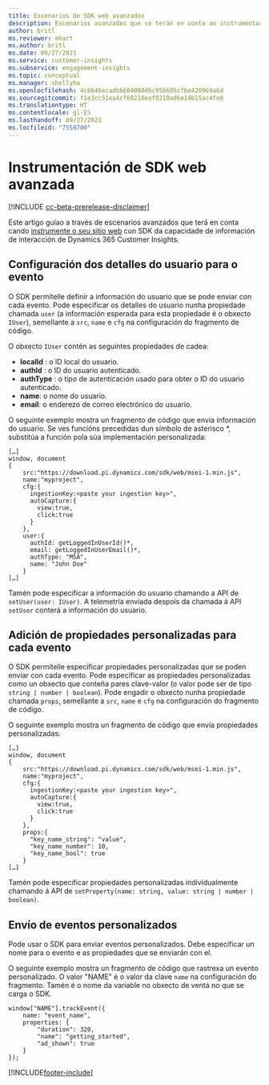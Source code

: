```yaml
---
title: Escenarios de SDK web avanzados
description: Escenarios avanzados que se terán en conta ao instrumentar o seu sitio web cun SDK.
author: britl
ms.reviewer: mhart
ms.author: britl
ms.date: 09/27/2021
ms.service: customer-insights
ms.subservice: engagement-insights
ms.topic: conceptual
ms.manager: shellyha
ms.openlocfilehash: 4c6646ecadbb604000d6c95b685cf6e420969a6d
ms.sourcegitcommit: f1e3cc51ea4cf68210eaf0210ad6e14b15ac4fe8
ms.translationtype: HT
ms.contentlocale: gl-ES
ms.lasthandoff: 09/27/2021
ms.locfileid: "7558700"
---
```

# <a name="advanced-web-sdk-instrumentation"></a>Instrumentación de SDK web avanzada

[!INCLUDE [cc-beta-prerelease-disclaimer](includes/cc-beta-prerelease-disclaimer.md)]

Este artigo guíao a través de escenarios avanzados que terá en conta cando [instrumente o seu sitio web](instrument-website.md) cun SDK da capacidade de información de interacción de Dynamics 365 Customer Insights.

## <a name="setting-user-details-for-your-event"></a>Configuración dos detalles do usuario para o evento

O SDK permítelle definir a información do usuario que se pode enviar con cada evento. Pode especificar os detalles do usuario nunha propiedade chamada `user` (a información esperada para esta propiedade é o obxecto `IUser`), semellante a `src`, `name` e `cfg` na configuración do fragmento de código.

O obxecto `IUser` contén as seguintes propiedades de cadea:

- **localId** : o ID local do usuario.
- **authId** : o ID do usuario autenticado.
- **authType** : o tipo de autenticación usado para obter o ID do usuario autenticado.
- **name**: o nome do usuario.
- **email**: o enderezo de correo electrónico do usuario.

O seguinte exemplo mostra un fragmento de código que envía información do usuario. Se ves funcións precedidas dun símbolo de asterisco *, substitúa a función pola súa implementación personalizada:

```
[…]
window, document
{
    src:"https://download.pi.dynamics.com/sdk/web/msei-1.min.js",
    name:"myproject",
    cfg:{
      ingestionKey:<paste your ingestion key>",
      autoCapture:{
        view:true,
        click:true
      }
    },
    user:{
      authId: getLoggedInUserId()*,
      email: getLoggedInUserEmail()*,
      authType: "MSA",
      name: "John Doe"
    }
[…]
```

Tamén pode especificar a información do usuario chamando a API de `setUser(user: IUser)`. A telemetría enviada despois da chamada á API `setUser` conterá a información do usuario.

## <a name="adding-custom-properties-for-each-event"></a>Adición de propiedades personalizadas para cada evento

O SDK permítelle especificar propiedades personalizadas que se poden enviar con cada evento. Pode especificar as propiedades personalizadas como un obxecto que conteña pares clave-valor (o valor pode ser de tipo `string | number | boolean`). Pode engadir o obxecto nunha propiedade chamada `props`, semellante a `src`, `name` e `cfg` na configuración do fragmento de código.

O seguinte exemplo mostra un fragmento de código que envía propiedades personalizadas:

```
[…]
window, document
{
    src:"https://download.pi.dynamics.com/sdk/web/msei-1.min.js",
    name:"myproject",
    cfg:{
      ingestionKey:<paste your ingestion key>",
      autoCapture:{
        view:true,
        click:true
      }
    },
    props:{
      "key_name_string": "value",
      "key_name_number": 10,
      "key_name_bool": true
    }
[…]
```

Tamén pode especificar propiedades personalizadas individualmente chamando á API de `setProperty(name: string, value: string | number | boolean)`.

## <a name="sending-custom-events"></a>Envío de eventos personalizados

Pode usar o SDK para enviar eventos personalizados. Debe especificar un nome para o evento e as propiedades que se enviarán con el.

O seguinte exemplo mostra un fragmento de código que rastrexa un evento personalizado. O valor "NAME" é o valor da clave `name` na configuración do fragmento. Tamén é o nome da variable no obxecto de ventá no que se carga o SDK.

```
window["NAME"].trackEvent({
    name: "event_name",
    properties: {
        "duration": 320,
        "name": "getting_started",
        "ad_shown": true
    }
});
```


[!INCLUDE[footer-include](../includes/footer-banner.md)]
